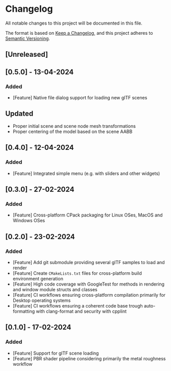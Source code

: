 # Changelog

All notable changes to this project will be documented in this file.

The format is based on [Keep a Changelog](https://keepachangelog.com/en/1.0.0/),
and this project adheres to [Semantic Versioning](https://semver.org/spec/v2.0.0.html).

## [Unreleased]

## [0.5.0] - 13-04-2024

### Added

- [Feature] Native file dialog support for loading new glTF scenes

## Updated

- Proper initial scene and scene node mesh transformations
- Proper centering of the model based on the scene AABB

## [0.4.0] - 12-04-2024

### Added

- [Feature] Integrated simple menu (e.g. with sliders and other widgets)

## [0.3.0] - 27-02-2024

### Added

- [Feature] Cross-platform CPack packaging for Linux OSes, MacOS and Windows OSes

## [0.2.0] - 23-02-2024

### Added

- [Feature] Add git submodule providing several glTF samples to load and render
- [Feature] Create `CMakeLists.txt` files for cross-platform build environment generation
- [Feature] High code coverage with GoogleTest for methods in rendering and window module structs and classes 
- [Feature] CI workflows ensuring cross-platform compilation primarily for Desktop operating systems
- [Feature] CI workflows ensuring a coherent code base trough auto-formatting with clang-format and security with cpplint 

## [0.1.0] - 17-02-2024

### Added

- [Feature] Support for glTF scene loading
- [Feature] PBR shader pipeline considering primarily the metal roughness workflow